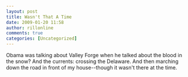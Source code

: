 ```yaml
---
layout: post
title: Wasn't That A Time
date: 2009-01-20 11:58
author: rillonline
comments: true
categories: [Uncategorized]
---
```

Obama was talking about Valley Forge when he talked about the blood in the snow? And the currents: crossing the Delaware. And then marching down the road in front of my house--though it wasn't there at the time.
